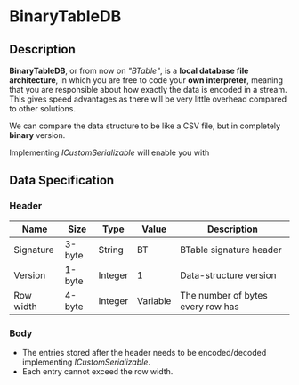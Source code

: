 # BinaryTableDB

## Description
**BinaryTableDB**, or from now on *"BTable"*, is a **local database file architecture**, in which you are free to code your **own interpreter**, meaning that you are responsible about how exactly the data is encoded in a stream. This gives speed advantages as there will be very little overhead compared to other solutions.

We can compare the data structure to be like a CSV file, but in completely **binary** version.

Implementing *ICustomSerializable* will enable you with 

## Data Specification

### Header
| Name | Size | Type | Value | Description |
| ---- | ---- | ---- | ----- | ----------- |
| Signature | 3-byte | String | BT | BTable signature header
| Version   | 1-byte | Integer | 1 | Data-structure version
| Row width | 4-byte | Integer | Variable | The number of bytes every row  has

### Body
- The entries stored after the header needs to be encoded/decoded implementing *ICustomSerializable*.
- Each entry cannot exceed the row width.